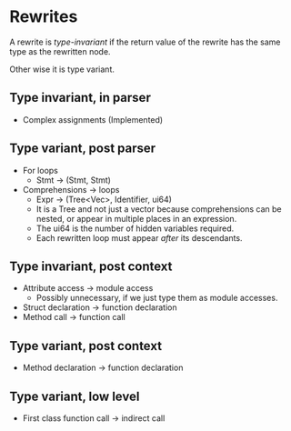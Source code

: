 # Rewrites
A rewrite is *type-invariant* if the return value of the rewrite has the same type as the rewritten node.

Other wise it is type variant.

## Type invariant, in parser
* Complex assignments (Implemented)

## Type variant, post parser
* For loops
    * Stmt -> (Stmt, Stmt)
* Comprehensions -> loops
    * Expr -> (Tree<Vec<Stmt>>, Identifier, ui64)
    * It is a Tree and not just a vector because comprehensions can be nested, or appear in multiple places in an expression.
    * The ui64 is the number of hidden variables required.
    * Each rewritten loop must appear *after* its descendants.

## Type invariant, post context
* Attribute access -> module access
    * Possibly unnecessary, if we just type them as module accesses.
* Struct declaration -> function declaration
* Method call -> function call

## Type variant, post context
* Method declaration -> function declaration

## Type variant, low level
* First class function call -> indirect call






